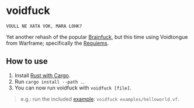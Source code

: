 # voidfuck

`VOULL NE XATA VOK, MARA LOHK?`

Yet another rehash of the popular [Brainfuck](https://en.wikipedia.org/wiki/Brainfuck),
but this time using Voidtongue from Warframe; specifically the [Requiems](https://wiki.warframe.com/w/Requiem_Mods).

## How to use

1. Install [Rust with Cargo](https://www.rust-lang.org/tools/install).
2. Run `cargo install --path .`.
3. You can now run voidfuck with `voidfuck [file]`.
> e.g.: run the included [example](https://github.com/jack-avery/voidfuck/blob/main/examples/helloworld.vf): `voidfuck examples/helloworld.vf`.
